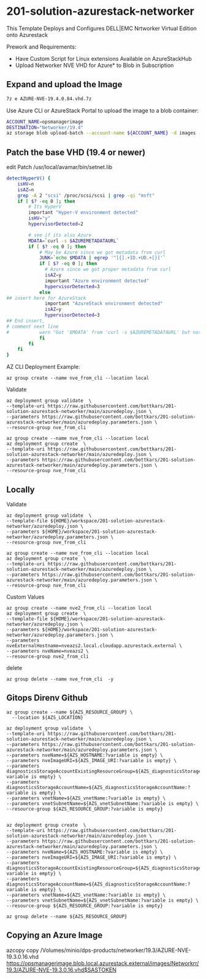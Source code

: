 ﻿# 201-solution-azurestack-networker

This Template Deploys and Configures DELL|EMC Nrtworker Virtual Edition onto Azurestack

Prework and Requirements:
  -  Have Custom Script for Linux extensions Available on AzureStackHub
  -  Upload Networker NVE VHD for Azure* to Blob in Subscription

## Expand and upload the Image

```bash
7z e AZURE-NVE-19.4.0.84.vhd.7z
``` 

Use Azure CLI or AzureStack Portal to upload the image to a blob container:


```bash
ACCOUNT_NAME=opsmanagerimage
DESTINATION="Networker/19.4"
az storage blob upload-batch --account-name ${ACCOUNT_NAME} -d images --destination-path ${DESTINATION} --source ./ --pattern "AZURE-NVE-19.4.0.84.vhd"
```
## Patch the base VHD  (19.4 or newer)
edit Patch /usr/local/avamar/bin/setnet.lib
```bash
detectHyperV() {
    isHV=n
    isAZ=n
    grep -A 2 "scsi" /proc/scsi/scsi | grep -qi "msft"
    if [ $? -eq 0 ]; then
        # Its HyperV
        important "Hyper-V environment detected"
        isHV="y"
        hypervisorDetected=2

        # see if its also Azure
        MDATA=`curl -s $AZUREMETADATAURL`
        if [ $? -eq 0 ]; then
            # May be Azure since we got metadata from curl
            JUNK=`echo $MDATA | egrep '^[{].+ID.+UD.+[}]'`
            if [ $? -eq 0 ]; then
              # Azure since we got proper metadata from curl
              isAZ=y
              important "Azure environment detected"
              hypervisorDetected=3
            else
## insert here for AzureStack            
              important "AzureStack environment detected"
              isAZ=y
              hypervisorDetected=3
## End insert, 
# comment next line              
#           warn "Got '$MDATA' from 'curl -s $AZUREMETADATAURL' but not recognized as Azure so ignoring"
            fi
        fi
    fi
}
```


AZ CLI Deployment Example:

```azurecli-interactive
az group create --name nve_from_cli --location local
```
Validate
```azurecli-interactive
az deployment group validate  \
--template-uri https://raw.githubusercontent.com/bottkars/201-solution-azurestack-networker/main/azuredeploy.json \
--parameters https://raw.githubusercontent.com/bottkars/201-solution-azurestack-networker/main/azuredeploy.parameters.json \
--resource-group nve_from_cli
```

```azurecli-interactive
az group create --name nve_from_cli --location local
az deployment group create  \
--template-uri https://raw.githubusercontent.com/bottkars/201-solution-azurestack-networker/main/azuredeploy.json \
--parameters https://raw.githubusercontent.com/bottkars/201-solution-azurestack-networker/main/azuredeploy.parameters.json \
--resource-group nve_from_cli
```

## Locally

Validate
```azurecli-interactive
az deployment group validate  \
--template-file ${HOME}/workspace/201-solution-azurestack-networker/azuredeploy.json \
--parameters ${HOME}/workspace/201-solution-azurestack-networker/azuredeploy.parameters.json \
--resource-group nve_from_cli
```

```azurecli-interactive
az group create --name nve_from_cli --location local
az deployment group create  \
--template-uri https://raw.githubusercontent.com/bottkars/201-solution-azurestack-networker/main/azuredeploy.json \
--parameters https://raw.githubusercontent.com/bottkars/201-solution-azurestack-networker/main/azuredeploy.parameters.json \
--resource-group nve_from_cli
```


Custom Values
```azurecli-interactive
az group create --name nve2_from_cli --location local
az deployment group create  \
--template-file ${HOME}/workspace/201-solution-azurestack-networker/azuredeploy.json \
--parameters ${HOME}/workspace/201-solution-azurestack-networker/azuredeploy.parameters.json \
--parameters nveExternalHostname=nveazs2.local.cloudapp.azurestack.external \
--parameters nveName=nveazs2 \
--resource-group nve2_from_cli
```
delete

```azurecli-interactive
az group delete --name nve_from_cli  -y
```

## Gitops Direnv Github

```azurecli-interactive
az group create --name ${AZS_RESOURCE_GROUP} \
  --location ${AZS_LOCATION}
```

```azurecli-interactive
az deployment group validate  \
--template-uri https://raw.githubusercontent.com/bottkars/201-solution-azurestack-networker/main/azuredeploy.json \
--parameters https://raw.githubusercontent.com/bottkars/201-solution-azurestack-networker/main/azuredeploy.parameters.json \
--parameters nveName=${AZS_HOSTNAME:?variable is empty} \
--parameters nveImageURI=${AZS_IMAGE_URI:?variable is empty} \
--parameters diagnosticsStorageAccountExistingResourceGroup=${AZS_diagnosticsStorageAccountExistingResourceGroup:?variable is empty} \
--parameters diagnosticsStorageAccountName=${AZS_diagnosticsStorageAccountName:?variable is empty} \
--parameters vnetName=${AZS_vnetName:?variable is empty} \
--parameters vnetSubnetName=${AZS_vnetSubnetName:?variable is empty} \
--resource-group ${AZS_RESOURCE_GROUP:?variable is empty}


```

```azurecli-interactive
az deployment group create  \
--template-uri https://raw.githubusercontent.com/bottkars/201-solution-azurestack-networker/main/azuredeploy.json \
--parameters https://raw.githubusercontent.com/bottkars/201-solution-azurestack-networker/main/azuredeploy.parameters.json \
--parameters nveName=${AZS_HOSTNAME:?variable is empty} \
--parameters nveImageURI=${AZS_IMAGE_URI:?variable is empty} \
--parameters diagnosticsStorageAccountExistingResourceGroup=${AZS_diagnosticsStorageAccountExistingResourceGroup:?variable is empty} \
--parameters diagnosticsStorageAccountName=${AZS_diagnosticsStorageAccountName:?variable is empty} \
--parameters vnetName=${AZS_vnetName:?variable is empty} \
--parameters vnetSubnetName=${AZS_vnetSubnetName:?variable is empty} \
--resource-group ${AZS_RESOURCE_GROUP:?variable is empty}
```

```
az group delete --name ${AZS_RESOURCE_GROUP}
```
## Copying an Azure Image

azcopy copy /Volumes/minio/dps-products/networker/19.3/AZURE-NVE-19.3.0.16.vhd https://opsmanagerimage.blob.local.azurestack.external/images/Networkrr/19.3/AZURE-NVE-19.3.0.16.vhd$SASTOKEN
